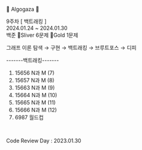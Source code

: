 🐢 Algogaza 🐢

9주차 [ 백트래킹 ]<br/>
2024.01.24 ~ 2024.01.30<br/>
백준 🥈Sliver 6문제 🥇Gold 1문제<br/>

그래프 이론 탐색 → 구현 → 백트래킹 → 브루트포스 → 디피<br/>

-------백트래킹-------<br/>
1. 15656	 N과 M (7)<br/>
2. 15657	 N과 M (8)<br/>
3. 15663	 N과 M (9)<br/>
4. 15664	 N과 M (10)<br/>
5. 15665	 N과 M (11)<br/>
6. 15666	 N과 M (12)<br/>
7. 6987	 월드컵<br/>
<br/>

Code Review Day : 2023.01.30
